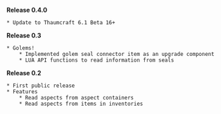 **Release 0.4.0**

    * Update to Thaumcraft 6.1 Beta 16+

**Release 0.3**

    * Golems!
        * Implemented golem seal connector item as an upgrade component
        * LUA API functions to read information from seals

**Release 0.2**

    * First public release
    * Features
        * Read aspects from aspect containers
        * Read aspects from items in inventories